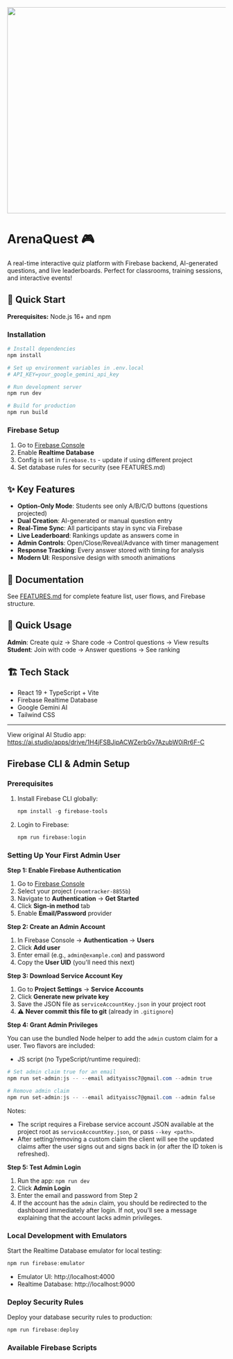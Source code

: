 <div align="center">
<img width="1200" height="475" alt="GHBanner" src="https://github.com/user-attachments/assets/0aa67016-6eaf-458a-adb2-6e31a0763ed6" />
</div>

# ArenaQuest 🎮

A real-time interactive quiz platform with Firebase backend, AI-generated questions, and live leaderboards. Perfect for classrooms, training sessions, and interactive events!

## 🚀 Quick Start

**Prerequisites:** Node.js 16+ and npm

### Installation

```powershell
# Install dependencies
npm install

# Set up environment variables in .env.local
# API_KEY=your_google_gemini_api_key

# Run development server
npm run dev

# Build for production
npm run build
```

### Firebase Setup

1. Go to [Firebase Console](https://console.firebase.google.com/)
2. Enable **Realtime Database** 
3. Config is set in `firebase.ts` - update if using different project
4. Set database rules for security (see FEATURES.md)

## ✨ Key Features

- **Option-Only Mode**: Students see only A/B/C/D buttons (questions projected)
- **Dual Creation**: AI-generated or manual question entry
- **Real-Time Sync**: All participants stay in sync via Firebase
- **Live Leaderboard**: Rankings update as answers come in
- **Admin Controls**: Open/Close/Reveal/Advance with timer management
- **Response Tracking**: Every answer stored with timing for analysis
- **Modern UI**: Responsive design with smooth animations

## 📖 Documentation

See [FEATURES.md](./FEATURES.md) for complete feature list, user flows, and Firebase structure.

## 🎯 Quick Usage

**Admin**: Create quiz → Share code → Control questions → View results  
**Student**: Join with code → Answer questions → See ranking

## 🏗️ Tech Stack

- React 19 + TypeScript + Vite
- Firebase Realtime Database
- Google Gemini AI
- Tailwind CSS

---

View original AI Studio app: https://ai.studio/apps/drive/1H4jFSBJipACWZerbGv7AzubW0iRr6F-C

## Firebase CLI & Admin Setup

### Prerequisites
1. Install Firebase CLI globally:
   ```powershell
   npm install -g firebase-tools
   ```

2. Login to Firebase:
   ```powershell
   npm run firebase:login
   ```

### Setting Up Your First Admin User

**Step 1: Enable Firebase Authentication**
1. Go to [Firebase Console](https://console.firebase.google.com/)
2. Select your project (`roomtracker-8855b`)
3. Navigate to **Authentication** → **Get Started**
4. Click **Sign-in method** tab
5. Enable **Email/Password** provider

**Step 2: Create an Admin Account**
1. In Firebase Console → **Authentication** → **Users**
2. Click **Add user**
3. Enter email (e.g., `admin@example.com`) and password
4. Copy the **User UID** (you'll need this next)

**Step 3: Download Service Account Key**
1. Go to **Project Settings** → **Service Accounts**
2. Click **Generate new private key**
3. Save the JSON file as `serviceAccountKey.json` in your project root
4. ⚠️ **Never commit this file to git** (already in `.gitignore`)

**Step 4: Grant Admin Privileges**

You can use the bundled Node helper to add the `admin` custom claim for a user. Two flavors are included:

- JS script (no TypeScript/runtime required):

```powershell
# Set admin claim true for an email
npm run set-admin:js -- --email adityaissc7@gmail.com --admin true

# Remove admin claim
npm run set-admin:js -- --email adityaissc7@gmail.com --admin false
```

Notes:
- The script requires a Firebase service account JSON available at the project root as `serviceAccountKey.json`, or pass `--key <path>`.
- After setting/removing a custom claim the client will see the updated claims after the user signs out and signs back in (or after the ID token is refreshed).

**Step 5: Test Admin Login**
1. Run the app: `npm run dev`
2. Click **Admin Login**
3. Enter the email and password from Step 2
4. If the account has the `admin` claim, you should be redirected to the dashboard immediately after login. If not, you'll see a message explaining that the account lacks admin privileges.

### Local Development with Emulators

Start the Realtime Database emulator for local testing:
```powershell
npm run firebase:emulator
```
- Emulator UI: http://localhost:4000
- Realtime Database: http://localhost:9000

### Deploy Security Rules

Deploy your database security rules to production:
```powershell
npm run firebase:deploy
```

### Available Firebase Scripts